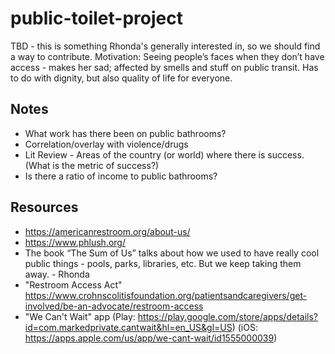 # public-toilet-project
TBD - this is something Rhonda's generally interested in, so we should find a way to contribute.
Motivation: Seeing people’s faces when they don’t have access - makes her sad; affected by smells and stuff on public transit. Has to do with dignity, but also quality of life for everyone.

## Notes
- What work has there been on public bathrooms?
- Correlation/overlay with violence/drugs
- Lit Review - Areas of the country (or world) where there is success. (What is the metric of success?)
- Is there a ratio of income to public bathrooms?


## Resources
- https://americanrestroom.org/about-us/
- https://www.phlush.org/
- The book “The Sum of Us” talks about how we used to have really cool public things - pools, parks, libraries, etc.  But we keep taking them away. - Rhonda
- "Restroom Access Act" https://www.crohnscolitisfoundation.org/patientsandcaregivers/get-involved/be-an-advocate/restroom-access
- "We Can't Wait" app (Play: https://play.google.com/store/apps/details?id=com.markedprivate.cantwait&hl=en_US&gl=US) (iOS: https://apps.apple.com/us/app/we-cant-wait/id1555000039)
